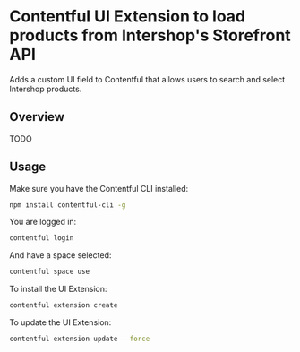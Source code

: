 # Contentful UI Extension to load products from Intershop's Storefront API

Adds a custom UI field to Contentful that allows users to search and select Intershop products.

## Overview

TODO

## Usage

Make sure you have the Contentful CLI installed:

```bash
npm install contentful-cli -g
```

You are logged in:

```bash
contentful login
```

And have a space selected:

```bash
contentful space use
```

To install the UI Extension:

```bash
contentful extension create
```

To update the UI Extension:

```bash
contentful extension update --force
```
